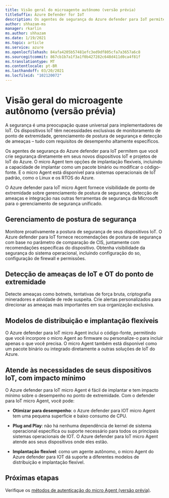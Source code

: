 ```yaml
---
title: Visão geral do microagente autônomo (versão prévia)
titleSuffix: Azure Defender for IoT
description: Os agentes de segurança do Azure defender para IoT permitem que você crie segurança diretamente em seus novos dispositivos IoT e projetos de IoT do Azure.
author: shhazam-ms
manager: rkarlin
ms.author: shhazam
ms.date: 1/19/2021
ms.topic: article
ms.service: azure
ms.openlocfilehash: 84afa4205b57481efc3ed9df805cfa7a3657a6c8
ms.sourcegitcommit: 867cb1b7a1f3a1f0b427282c648d411d0ca4f81f
ms.translationtype: MT
ms.contentlocale: pt-BR
ms.lasthandoff: 03/20/2021
ms.locfileid: "102120072"
---
```

# <a name="standalone-micro-agent-overview-preview"></a>Visão geral do microagente autônomo (versão prévia)

A segurança é uma preocupação quase universal para implementadores de IoT. Os dispositivos IoT têm necessidades exclusivas de monitoramento de ponto de extremidade, gerenciamento de postura de segurança e detecção de ameaças – tudo com requisitos de desempenho altamente específicos. 

Os agentes de segurança do Azure defender para IoT permitem que você crie segurança diretamente em seus novos dispositivos IoT e projetos de IoT do Azure. O micro Agent tem opções de implantação flexíveis, incluindo a capacidade de implantar como um pacote binário ou modificar o código-fonte. E o micro Agent está disponível para sistemas operacionais de IoT padrão, como o Linux e os RTOS do Azure. 

O Azure defender para IoT micro Agent fornece visibilidade de ponto de extremidade sobre gerenciamento de postura de segurança, detecção de ameaças e integração nas outras ferramentas de segurança da Microsoft para o gerenciamento de segurança unificado. 

## <a name="security-posture-management"></a>Gerenciamento de postura de segurança 

Monitore proativamente a postura de segurança de seus dispositivos IoT. O Azure defender para IoT fornece recomendações de postura de segurança com base no parâmetro de comparação de CIS, juntamente com recomendações específicas do dispositivo. Obtenha visibilidade da segurança do sistema operacional, incluindo configuração do so, configuração de firewall e permissões. 

## <a name="endpoint-iot-and-ot-threat-detection"></a>Detecção de ameaças de IoT e OT do ponto de extremidade 

Detecte ameaças como botnets, tentativas de força bruta, criptografia mineradores e atividade de rede suspeita. Crie alertas personalizados para direcionar as ameaças mais importantes em sua organização exclusiva. 

## <a name="flexible-distribution-and-deployment-models"></a>Modelos de distribuição e implantação flexíveis 

O Azure defender para IoT micro Agent inclui o código-fonte, permitindo que você incorpore o micro Agent ao firmware ou personalize-o para incluir apenas o que você precisa. O micro Agent também está disponível como um pacote binário ou integrado diretamente a outras soluções de IoT do Azure. 

## <a name="meets-the-needs-of-your-iot-devices-with-minimal-impact"></a>Atende às necessidades de seus dispositivos IoT, com impacto mínimo 

O Azure defender para IoT micro Agent é fácil de implantar e tem impacto mínimo sobre o desempenho no ponto de extremidade. Com o defender para IoT micro Agent, você pode:

- **Otimizar para desempenho**: o Azure defender para IOT micro Agent tem uma pequena superfície e baixo consumo de CPU.  

- **Plug and Play**: não há nenhuma dependência de kernel de sistema operacional específica ou suporte necessário para todos os principais sistemas operacionais de IOT. O Azure defender para IoT micro Agent atende aos seus dispositivos onde eles estão. 

- **Implantação flexível**: como um agente autônomo, o micro Agent do Azure defender para IOT dá suporte a diferentes modelos de distribuição e implantação flexível.

## <a name="next-steps"></a>Próximas etapas

Verifique os [métodos de autenticação do micro Agent (versão prévia)](concept-security-agent-authentication.md).
